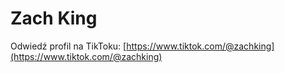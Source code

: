 # Zach King


Odwiedź profil na TikToku: [https://www.tiktok.com/@zachking](https://www.tiktok.com/@zachking)
